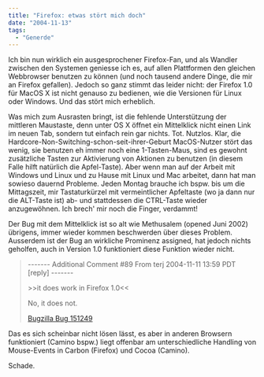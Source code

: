 ```yaml
---
title: "Firefox: etwas stört mich doch"
date: "2004-11-13"
tags:
  - "Generde"
---
```


Ich bin nun wirklich ein ausgesprochener Firefox-Fan, und als Wandler zwischen den Systemen geniesse ich es, auf allen Plattformen den gleichen Webbrowser benutzen zu können (und noch tausend andere Dinge, die mir an Firefox gefallen). Jedoch so ganz stimmt das leider nicht: der Firefox 1.0 für MacOS X ist nicht genauso zu bedienen, wie die Versionen für Linux oder Windows. Und das stört mich erheblich.

Was mich zum Ausrasten bringt, ist die fehlende Unterstützung der mittleren Maustaste, denn unter OS X öffnet ein Mittelklick nicht einen Link im neuen Tab, sondern tut einfach rein gar nichts. Tot. Nutzlos. Klar, die Hardcore-Non-Switching-schon-seit-ihrer-Geburt MacOS-Nutzer stört das wenig, sie benutzen eh immer noch eine 1-Tasten-Maus, sind es gewohnt zusätzliche Tasten zur Aktivierung von Aktionen zu benutzen (in diesem Falle hilft natürlich die Apfel-Taste). Aber wenn man auf der Arbeit mit Windows und Linux und zu Hause mit Linux und Mac arbeitet, dann hat man sowieso dauernd Probleme. Jeden Montag brauche ich bspw. bis um die Mittagszeit, mir Tastaturkürzel mit vermeintlicher Apfeltaste (wo ja dann nur die ALT-Taste ist) ab- und stattdessen die CTRL-Taste wieder anzugewöhnen. Ich brech' mir noch die Finger, verdammt!

Der Bug mit dem Mittelklick ist so alt wie Methusalem (opened Juni 2002) übrigens, immer wieder kommen beschwerden über dieses Problem. Ausserdem ist der Bug an wirkliche Prominenz assigned, hat jedoch nichts geholfen, auch in Version 1.0 funktioniert diese Funktion wieder nicht.

> \------- Additional Comment #89 From terj 2004-11-11 13:59 PDT \[reply\] -------
>
> \>>it does work in Firefox 1.0<<
>
> No, it does not.
>
> [Bugzilla Bug 151249](https://bugzilla.mozilla.org/show_bug.cgi?id=151249)

Das es sich scheinbar nicht lösen lässt, es aber in anderen Browsern funktioniert (Camino bspw.) liegt offenbar am unterschiedliche Handling von Mouse-Events in Carbon (Firefox) und Cocoa (Camino).

Schade.
